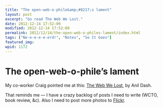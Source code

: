 ```yaml
---
title: "The open-web-o-phile&amp;#8217;s lament"
layout: post
excerpt: "Go read The Web We Lost."
date: 2012-12-14 17:52:09
modified: 2012-12-14 17:52:09
permalink: 2012/12/14/the-open-web-o-philes-lament/index.html
tags: ["Ne-e-e-e-e-erd!", "Notes", "So It Goes"]
featured_img: 
wpid: 1172
---
```


# The open-web-o-phile&#8217;s lament

My co-worker Craig pointed me at this: [The Web We Lost](http://dashes.com/anil/2012/12/the-web-we-lost.html "Depressing"), by Anil Dash.

That reminds me — I have a crazy backlog of posts I need to write (WCTO, book review, &amp;c). Also I need to post more photos to [Flickr](http://www.flickr.com/photos/pj).